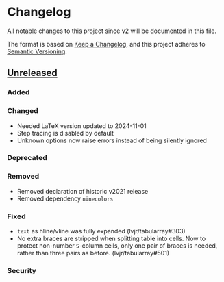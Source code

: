 # Changelog

All notable changes to this project since v2 will be documented in this file.

The format is based on [Keep a Changelog](https://keepachangelog.com/en/1.1.0/),
and this project adheres to [Semantic Versioning](https://semver.org/spec/v2.0.0.html).

## [Unreleased]

### Added

### Changed

- Needed LaTeX version updated to 2024-11-01
- Step tracing is disabled by default
- Unknown options now raise errors instead of being silently ignored

### Deprecated

### Removed

- Removed declaration of historic v2021 release
- Removed dependency `ninecolors`

### Fixed

- `text` as hline/vline was fully expanded (lvjr/tabularray#303)
- No extra braces are stripped when splitting table into cells.
  Now to protect non-number `S`-column cells, only one pair of braces
  is needed, rather than three pairs as before. (lvjr/tabularray#501)

### Security

[unreleased]: https://github.com/muzimuzhi/tabularray/compare/2024A...HEAD
